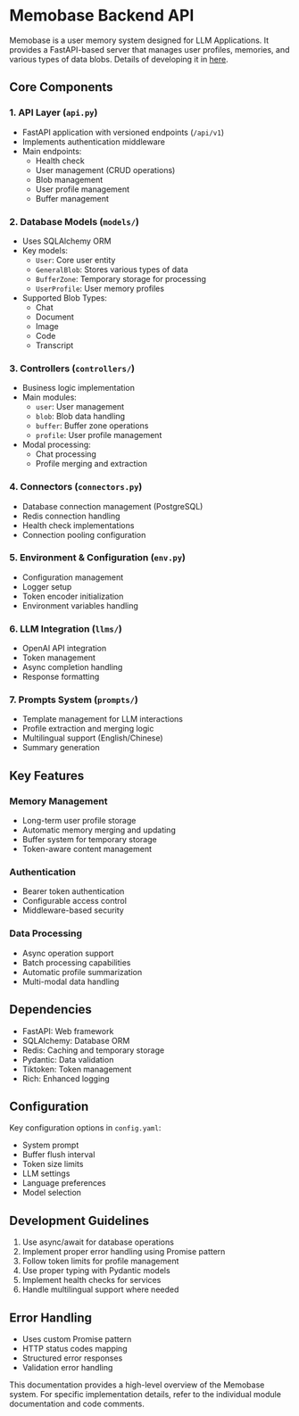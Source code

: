 # Memobase Backend API

Memobase is a user memory system designed for LLM Applications. It provides a FastAPI-based server that manages user profiles, memories, and various types of data blobs. Details of developing it in [here](./DEVELOPMENT.md).

## Core Components

### 1. API Layer (`api.py`)
- FastAPI application with versioned endpoints (`/api/v1`)
- Implements authentication middleware
- Main endpoints:
  - Health check
  - User management (CRUD operations)
  - Blob management
  - User profile management
  - Buffer management

### 2. Database Models (`models/`)
- Uses SQLAlchemy ORM
- Key models:
  - `User`: Core user entity
  - `GeneralBlob`: Stores various types of data
  - `BufferZone`: Temporary storage for processing
  - `UserProfile`: User memory profiles
- Supported Blob Types:
  - Chat
  - Document
  - Image
  - Code
  - Transcript

### 3. Controllers (`controllers/`)
- Business logic implementation
- Main modules:
  - `user`: User management
  - `blob`: Blob data handling
  - `buffer`: Buffer zone operations
  - `profile`: User profile management
- Modal processing:
  - Chat processing
  - Profile merging and extraction

### 4. Connectors (`connectors.py`)
- Database connection management (PostgreSQL)
- Redis connection handling
- Health check implementations
- Connection pooling configuration

### 5. Environment & Configuration (`env.py`)
- Configuration management
- Logger setup
- Token encoder initialization
- Environment variables handling

### 6. LLM Integration (`llms/`)
- OpenAI API integration
- Token management
- Async completion handling
- Response formatting

### 7. Prompts System (`prompts/`)
- Template management for LLM interactions
- Profile extraction and merging logic
- Multilingual support (English/Chinese)
- Summary generation

## Key Features

### Memory Management
- Long-term user profile storage
- Automatic memory merging and updating
- Buffer system for temporary storage
- Token-aware content management

### Authentication
- Bearer token authentication
- Configurable access control
- Middleware-based security

### Data Processing
- Async operation support
- Batch processing capabilities
- Automatic profile summarization
- Multi-modal data handling

## Dependencies
- FastAPI: Web framework
- SQLAlchemy: Database ORM
- Redis: Caching and temporary storage
- Pydantic: Data validation
- Tiktoken: Token management
- Rich: Enhanced logging

## Configuration
Key configuration options in `config.yaml`:
- System prompt
- Buffer flush interval
- Token size limits
- LLM settings
- Language preferences
- Model selection

## Development Guidelines
1. Use async/await for database operations
2. Implement proper error handling using Promise pattern
3. Follow token limits for profile management
4. Use proper typing with Pydantic models
5. Implement health checks for services
6. Handle multilingual support where needed

## Error Handling
- Uses custom Promise pattern
- HTTP status codes mapping
- Structured error responses
- Validation error handling

This documentation provides a high-level overview of the Memobase system. For specific implementation details, refer to the individual module documentation and code comments.
